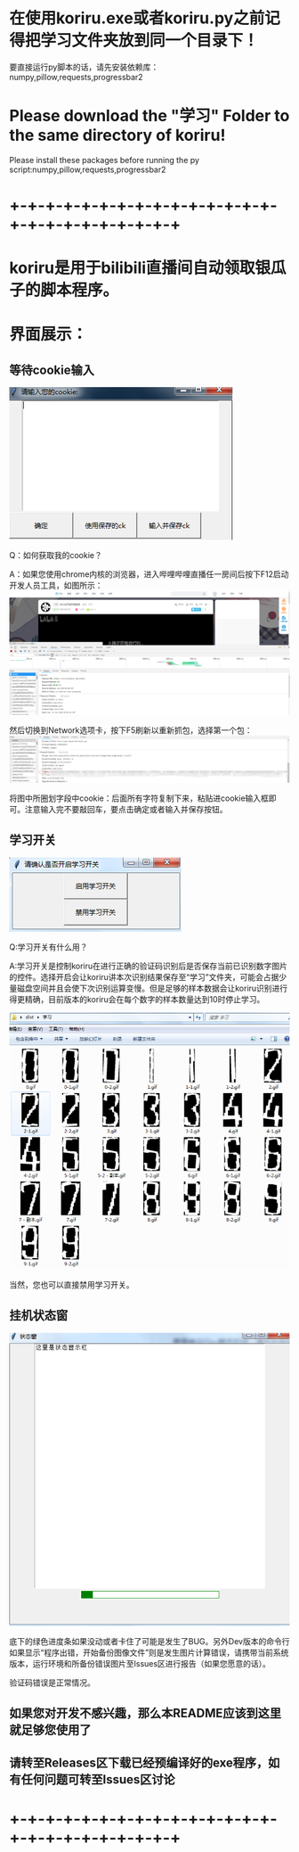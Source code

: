 # 在使用koriru.exe或者koriru.py之前记得把学习文件夹放到同一个目录下！

要直接运行py脚本的话，请先安装依赖库：numpy,pillow,requests,progressbar2
# Please download the "学习" Folder to the same directory of koriru!

Please install these packages before running the py script:numpy,pillow,requests,progressbar2

# +-+-+-+-+-+-+-+-+-+-+-+-+-+-+-+-+-+-+-+-+-+-+-+-+
# koriru是用于bilibili直播间自动领取银瓜子的脚本程序。

# 界面展示：

## 等待cookie输入
![preview](https://github.com/voidf/koriru/blob/master/READMEpic/askck.png)

Q：如何获取我的cookie？

A：如果您使用chrome内核的浏览器，进入哔哩哔哩直播任一房间后按下F12启动开发人员工具，如图所示：
![vick](https://github.com/voidf/koriru/blob/master/READMEpic/viewck.png)

然后切换到Network选项卡，按下F5刷新以重新抓包，选择第一个包：
![cpck](https://github.com/voidf/koriru/blob/master/READMEpic/copyck.png)

将图中所圈划字段中cookie：后面所有字符复制下来，粘贴进cookie输入框即可。注意输入完不要敲回车，要点击确定或者输入并保存按钮。

## 学习开关
![swi](https://github.com/voidf/koriru/blob/master/READMEpic/studyswitch.png)

Q:学习开关有什么用？

A:学习开关是控制koriru在进行正确的验证码识别后是否保存当前已识别数字图片的控件。选择开启会让koriru讲本次识别结果保存至“学习”文件夹，可能会占据少量磁盘空间并且会使下次识别运算变慢。但是足够的样本数据会让koriru识别进行得更精确，目前版本的koriru会在每个数字的样本数量达到10时停止学习。

![study folder](https://github.com/voidf/koriru/blob/master/READMEpic/studyfolder.png)

当然，您也可以直接禁用学习开关。

## 挂机状态窗
![status](https://github.com/voidf/koriru/blob/master/READMEpic/statuswin.png)

底下的绿色进度条如果没动或者卡住了可能是发生了BUG。另外Dev版本的命令行如果显示“程序出错，开始备份图像文件”则是发生图片计算错误，请携带当前系统版本，运行环境和所备份错误图片至Issues区进行报告（如果您愿意的话）。

验证码错误是正常情况。

## 如果您对开发不感兴趣，那么本README应该到这里就足够您使用了

## 请转至Releases区下载已经预编译好的exe程序，如有任何问题可转至Issues区讨论

# +-+-+-+-+-+-+-+-+-+-+-+-+-+-+-+-+-+-+-+-+-+-+-+-+
